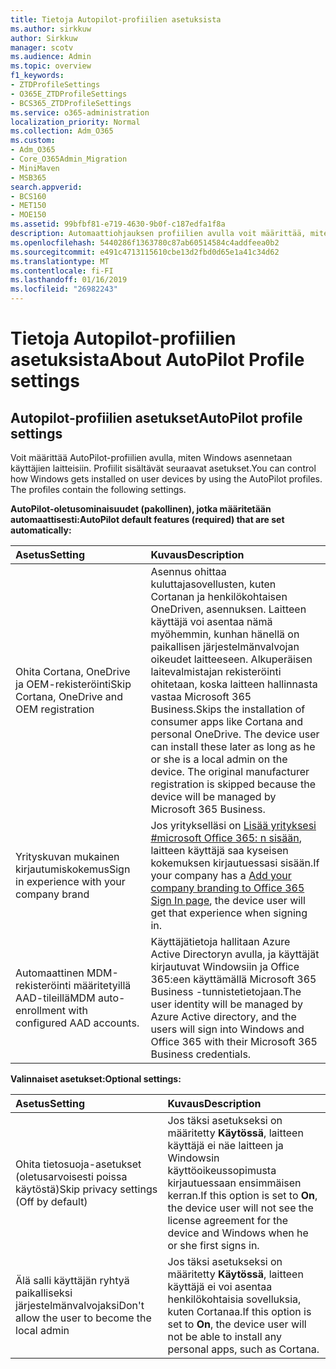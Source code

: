 ```yaml
---
title: Tietoja Autopilot-profiilien asetuksista
ms.author: sirkkuw
author: Sirkkuw
manager: scotv
ms.audience: Admin
ms.topic: overview
f1_keywords:
- ZTDProfileSettings
- O365E_ZTDProfileSettings
- BCS365_ZTDProfileSettings
ms.service: o365-administration
localization_priority: Normal
ms.collection: Adm_O365
ms.custom:
- Adm_O365
- Core_O365Admin_Migration
- MiniMaven
- MSB365
search.appverid:
- BCS160
- MET150
- MOE150
ms.assetid: 99bfbf81-e719-4630-9b0f-c187edfa1f8a
description: Automaattiohjauksen profiilien avulla voit määrittää, miten Windowsin saa asentaa käyttäjän laitteisiin. Profiilit sisältävät oletusarvon ja valinnaisia asetuksia, kuten Cortana asennus ohittaa.
ms.openlocfilehash: 5440286f1363780c87ab60514584c4addfeea0b2
ms.sourcegitcommit: e491c4713115610cbe13d2fbd0d65e1a41c34d62
ms.translationtype: MT
ms.contentlocale: fi-FI
ms.lasthandoff: 01/16/2019
ms.locfileid: "26982243"
---
```

# <a name="about-autopilot-profile-settings"></a><span data-ttu-id="5544d-104">Tietoja Autopilot-profiilien asetuksista</span><span class="sxs-lookup"><span data-stu-id="5544d-104">About AutoPilot Profile settings</span></span>

## <a name="autopilot-profile-settings"></a><span data-ttu-id="5544d-105">Autopilot-profiilien asetukset</span><span class="sxs-lookup"><span data-stu-id="5544d-105">AutoPilot profile settings</span></span>

<span data-ttu-id="5544d-p102">Voit määrittää AutoPilot-profiilien avulla, miten Windows asennetaan käyttäjien laitteisiin. Profiilit sisältävät seuraavat asetukset.</span><span class="sxs-lookup"><span data-stu-id="5544d-p102">You can control how Windows gets installed on user devices by using the AutoPilot profiles. The profiles contain the following settings.</span></span>
  
 <span data-ttu-id="5544d-108">**AutoPilot-oletusominaisuudet (pakollinen), jotka määritetään automaattisesti:**</span><span class="sxs-lookup"><span data-stu-id="5544d-108">**AutoPilot default features (required) that are set automatically:**</span></span>
  
|<span data-ttu-id="5544d-109">**Asetus**</span><span class="sxs-lookup"><span data-stu-id="5544d-109">**Setting**</span></span>|<span data-ttu-id="5544d-110">**Kuvaus**</span><span class="sxs-lookup"><span data-stu-id="5544d-110">**Description**</span></span>|
|:-----|:-----|
|<span data-ttu-id="5544d-111">Ohita Cortana, OneDrive ja OEM-rekisteröinti</span><span class="sxs-lookup"><span data-stu-id="5544d-111">Skip Cortana, OneDrive and OEM registration</span></span>  <br/> |<span data-ttu-id="5544d-p103">Asennus ohittaa kuluttajasovellusten, kuten Cortanan ja henkilökohtaisen OneDriven, asennuksen. Laitteen käyttäjä voi asentaa nämä myöhemmin, kunhan hänellä on paikallisen järjestelmänvalvojan oikeudet laitteeseen. Alkuperäisen laitevalmistajan rekisteröinti ohitetaan, koska laitteen hallinnasta vastaa Microsoft 365 Business.</span><span class="sxs-lookup"><span data-stu-id="5544d-p103">Skips the installation of consumer apps like Cortana and personal OneDrive. The device user can install these later as long as he or she is a local admin on the device. The original manufacturer registration is skipped because the device will be managed by Microsoft 365 Business.</span></span>  <br/> |
|<span data-ttu-id="5544d-115">Yrityskuvan mukainen kirjautumiskokemus</span><span class="sxs-lookup"><span data-stu-id="5544d-115">Sign in experience with your company brand</span></span>  <br/> |<span data-ttu-id="5544d-116">Jos yritykselläsi on [Lisää yrityksesi #microsoft Office 365: n sisään](https://support.office.com/article/a1229cdb-ce19-4da5-90c7-2b9b146aef0a), laitteen käyttäjä saa kyseisen kokemuksen kirjautuessasi sisään.</span><span class="sxs-lookup"><span data-stu-id="5544d-116">If your company has a [Add your company branding to Office 365 Sign In page](https://support.office.com/article/a1229cdb-ce19-4da5-90c7-2b9b146aef0a), the device user will get that experience when signing in.</span></span>  <br/> |
|<span data-ttu-id="5544d-117">Automaattinen MDM-rekisteröinti määritetyillä AAD-tileillä</span><span class="sxs-lookup"><span data-stu-id="5544d-117">MDM auto-enrollment with configured AAD accounts.</span></span>  <br/> |<span data-ttu-id="5544d-118">Käyttäjätietoja hallitaan Azure Active Directoryn avulla, ja käyttäjät kirjautuvat Windowsiin ja Office 365:een käyttämällä Microsoft 365 Business -tunnistetietojaan.</span><span class="sxs-lookup"><span data-stu-id="5544d-118">The user identity will be managed by Azure Active directory, and the users will sign into Windows and Office 365 with their Microsoft 365 Business credentials.</span></span>  <br/> |
   
 <span data-ttu-id="5544d-119">**Valinnaiset asetukset:**</span><span class="sxs-lookup"><span data-stu-id="5544d-119">**Optional settings:**</span></span>
  
|<span data-ttu-id="5544d-120">**Asetus**</span><span class="sxs-lookup"><span data-stu-id="5544d-120">**Setting**</span></span>|<span data-ttu-id="5544d-121">**Kuvaus**</span><span class="sxs-lookup"><span data-stu-id="5544d-121">**Description**</span></span>|
|:-----|:-----|
|<span data-ttu-id="5544d-122">Ohita tietosuoja-asetukset (oletusarvoisesti poissa käytöstä)</span><span class="sxs-lookup"><span data-stu-id="5544d-122">Skip privacy settings (Off by default)</span></span>  <br/> |<span data-ttu-id="5544d-123">Jos täksi asetukseksi on määritetty **Käytössä**, laitteen käyttäjä ei näe laitteen ja Windowsin käyttöoikeussopimusta kirjautuessaan ensimmäisen kerran.</span><span class="sxs-lookup"><span data-stu-id="5544d-123">If this option is set to **On**, the device user will not see the license agreement for the device and Windows when he or she first signs in.</span></span>  <br/> |
|<span data-ttu-id="5544d-124">Älä salli käyttäjän ryhtyä paikalliseksi järjestelmänvalvojaksi</span><span class="sxs-lookup"><span data-stu-id="5544d-124">Don't allow the user to become the local admin</span></span>  <br/> |<span data-ttu-id="5544d-125">Jos täksi asetukseksi on määritetty **Käytössä**, laitteen käyttäjä ei voi asentaa henkilökohtaisia sovelluksia, kuten Cortanaa.</span><span class="sxs-lookup"><span data-stu-id="5544d-125">If this option is set to **On**, the device user will not be able to install any personal apps, such as Cortana.</span></span>  <br/> |
   
